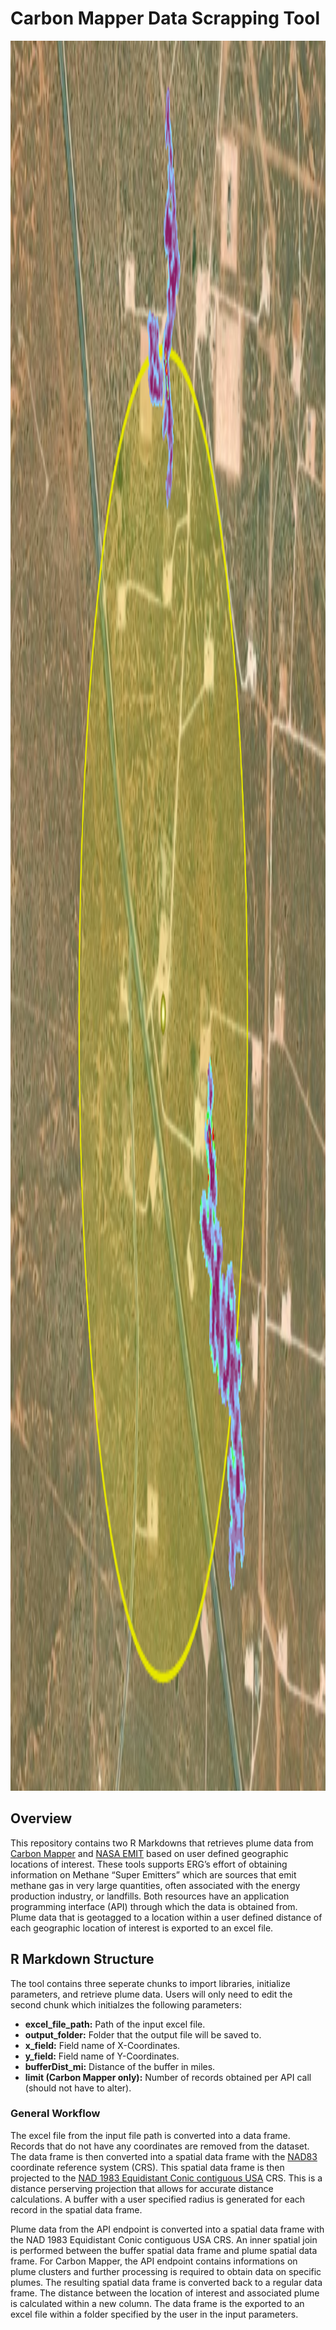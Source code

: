 # Carbon Mapper Data Scrapping Tool
<img src="misc/README_img.PNG" alt="img" style="width:100vw;height:70vh;"/>

## Overview 
This repository contains two R Markdowns that retrieves plume data from <a href="https://data.carbonmapper.org/" target="_blank">Carbon Mapper</a> and <a href="https://earth.jpl.nasa.gov/emit-mmgis-lb/?mission=EMIT&site=ert&mapLon=-103.84810013696554&mapLat=32.54933309954321&mapZoom=9&globeLon=0&globeLat=3.508354649267438e-15&globeZoom=2&globeCamera=9.000268457972838,-10000000,10.000298286636488,0,1,0&panePercents=0,100,0&on=3d9e9b7f-9c7c-4c92-94d8-dec04c300168$1.00,8fed617c-0c4e-4841-87d1-f4ffd1a56d4e$1.00,37414e25-e3d3-4b78-ade5-75edfe4e5da0$1.00,ba365157-1ba0-4c7e-9a3a-4bce7ad3ed13$0.70" target="_blank">NASA EMIT</a> based on user defined geographic locations of interest. These tools supports ERG’s effort of obtaining information on Methane “Super Emitters” which are sources that emit methane gas in very large quantities, often associated with the energy production industry, or landfills. Both resources have an application programming interface (API) through which the data is obtained from. Plume data that is geotagged to a location within a user defined distance of each geographic location of interest is exported to an excel file.

## R Markdown Structure
The tool contains three seperate chunks to import libraries, initialize parameters, and retrieve plume data. Users will only need to edit the second chunk which initialzes the following parameters:
<ul>
 <li><b>excel_file_path:</b> Path of the input excel file.</li>
 <li><b>output_folder:</b> Folder that the output file will be saved to.</li>
 <li><b>x_field:</b> Field name of X-Coordinates.</li>
 <li><b>y_field:</b> Field name of Y-Coordinates.</li>
 <li><b>bufferDist_mi:</b> Distance of the buffer in miles.</li>
 <li><b>limit (Carbon Mapper only):</b> Number of records obtained per API call (should not have to alter).</li>
</ul>

### General Workflow
The excel file from the input file path is converted into a data frame. Records that do not have any coordinates are removed from the dataset. The data frame is then converted into a spatial data frame with the <a href="https://epsg.io/4269">NAD83</a> coordinate reference system (CRS). This spatial data frame is then projected to the <a href="https://epsg.io/102005">NAD 1983 Equidistant Conic contiguous USA</a> CRS. This is a distance perserving projection that allows for accurate distance calculations. A buffer with a user specified radius is generated for each record in the spatial data frame.

Plume data from the API endpoint is converted into a spatial data frame with the NAD 1983 Equidistant Conic contiguous USA CRS. An inner spatial join is performed between the buffer spatial data frame and plume spatial data frame. For Carbon Mapper, the API endpoint contains informations on plume clusters and further processing is required to obtain data on specific plumes. The resulting spatial data frame is converted back to a regular data frame. The distance between the location of interest and associated plume is calculated within a new column. The data frame is the exported to an excel file within a folder specified by the user in the input parameters.
